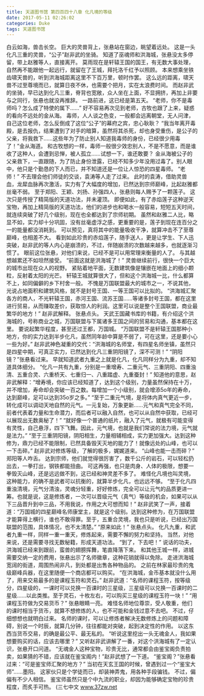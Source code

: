 ```yaml
---
title: 天道图书馆 第四百四十八章 化凡境的等级
date: 2017-05-11 02:26:02
categories: Duke
tags: 天道图书馆
---
```


白云如海，兽击长空。
巨大的灵兽背上，张悬站在窗边，眺望着远处。
这是一头化凡三重的灵兽，“公子”赵非武的坐骑。
知道了巫魂师和洪海城，张悬没太多停留，带上赵雅等人，直接离开。
莫雨现在是轩辕王国的国王，有无数大事处理，自然再不能跟他一起远行，就留在了王城，拜托洛千红予以照顾。
本来想乘坐铁齿啸天兽的，听到洪海城距离这里不下百万里，顿时作罢。
这么远的距离，啸天兽不过至尊境而已，就算日夜不休，也需要个把月，实在太浪费时间。
而赵非武的坐骑，早已达到化凡三重，脊背也宽敞，众人坐在上面，不显拥挤，再加上非要与之同行，张悬也就没再推辞。
一路前进，这已经是第五天。
“老师，你不是毒师吗？怎么成了特使的属下……”
好不容易再次见到老师，古牧也跟了上来，疑惑的看向不远处的金从海。
毒师，人人谈之色变，一般都会远离朝堂，无人问津，自己这位老师，怎么反倒成了这位“公子”的幕府之宾，忠心耿耿？
“我当年离开毒殿，是去报仇，结果遭到了对手的暗算，虽然将其杀死，却也身受重伤，是公子的父亲，将我救下……这些年为了防止别人知道我毒师的身份，已经很少用毒了！”金从海道。
和古牧想的一样，毒师一般很少效忠别人，不是不愿意，而是谁收了这种人，会遭到忌惮，被人孤立……试想一下，谁还敢要？
金从海被公子的父亲救下，一直跟随，为了防止身份泄露，已经不知多少年没用过毒了。别人眼中，他只是个勤恳的下人而已，并不知道还是一位让人惊恐的四星毒师。
“老师！”
不去理会他们师徒的交谈，袁涛等人走了过来。
此时的袁涛，借助灵兽血，龙犀血脉再次激活，实力有了大幅度的增加，已然达到宗师巅峰，比起赵雅都丝毫不弱。
至于郑阳、王颖、刘扬、孙强四人，张悬则每人赐予了一颗莲子。
这次只是传授了精简版的天道功法，并未灌顶。
即便如此，有了赤焰莲子这种逆天宝物，再加上精简版的天道功法，他们的进步也和喝水一般容易，短短五天时间，就连续突破了好几个级别，现在也全都达到了宗师初期。
虽然和赵雅二人比，略显不如，实力却十分巩固，没有丝毫虚浮之感，更重要的是，莲子到现在连百分之一的能量都没消耗到。
可以预见，真将其中的能量吸收干净，就算冲击不了至尊巅峰，也相差不大。
看到如此珍贵的赤焰莲子，随手送人，更是让学生、下人迅突破，赵非武的等人内心是崩溃的，不过，伴随崩溃的次数越来越多，也就逐渐习惯了。
眼前这位张悬，对他们来说，已经不是可以用常理来衡量的人了。
与其越想越累还不如坦然接受。
“前面这就是洪海城了！”
灵兽继续前行，很快一个巨大的城市出现在众人的视野。
紧贴着地平面，无数建筑像是镶嵌在地面上的细小颗粒，反射着太阳的光芒。
轩辕王城就算很大了，但和这个洪海城一比，什么都算不上，如同偏僻的乡下村舍一般。
不愧是万国联盟最大的城市之一，不说其他，光说占地面积和建筑风格，就不是封号王国、一等王国可以比拟的。
“洪海城汇聚各方的商人，不光轩辕王国，赤河王国、流苏王国……等诸多封号王国，都在这里进行贸易，从而赚取差价，获取惊人的利润。这里可以说是整个王国联盟，商业最繁华的地方！”
赵非武解释。
张悬点头。
天武王国藏书库的书籍，有介绍这个洪海城的，号称商业之城，万国联盟与下属诸多王国之间的贸易和沟通，基本都在这里。
要说起繁华程度，甚至还过王都，万国城。
“万国联盟不是轩辕王国那种小地方，你的实力达到半步化凡，虽然同年龄中算是不弱了，可在这里，还是要小心一些为好。”
赵非武神色凝重的交代：“洪海城的名师堂，有四星名师坐镇，虽然只是四星中期，可真正实力，已然达到化凡三重阴阳镜了，深不可测！”
“阴阳镜？”张悬看过来。
早就知道武者九重之上就是化凡，化凡同样分为九重，却不知道具体细分。
“化凡一共有九重，分别是一重增寿、二重元气、三重阴阳、四重浊清、五重合灵、六重桥天、七重归一、八重踏虚、九重蚕封！”
知道他的意思，赵非武解释：“增寿境，你应该已经知道了，达到这个级别，力量虽然保持在十万，并不增加，寿命却会突破一百之数。每增加一个小级别，就会增添5o年的寿命，达到巅峰，足可以达到35o岁之多。”
“至于二重元气境，是将体内真气更近一步，转化成可以调动天地自然的元气。一元复始，万象更新……元气和真气完全不同，前者代表着力量和生命潜力，而后者可以融入自然，也可以从自然中获取，已经可以展现出无数奥秘了！”
“就好像一个普通的纸片，融入了元气，就极有可能变得有灵性，自己悬浮，四下飞舞。因此，元气境，也就是我们常说的法力境，元气就是法力。”
“至于三重阴阳镜，阴阳相生，力量相辅相成，实力更加强大。达到这种修为，鼎力已经不能限制，已然具备毁天灭地的能力了！就像远处的山峰，也可以一下击碎。”
赵非武对修炼等级，了解的极多，娓娓道来。
“山峰也能一击而碎？”
郑阳等人咋舌。
达到宗师，他们就觉得很厉害了，数千公斤的岩石，可以轻松扔出去，一拳打出，钢铁都能扭曲。
可这再强，也只是肉身、人体的极限，想要一拳毁灭山峰，还是远远做不到，这已经和神灵差不多了。
难怪化凡境也叫灵境，这种能力，的确不是武者可以抗衡的，就算半步化凡，也远远不够。
“至于化凡四重浊清境，元气分清浊，灵魂分轻重，好好修炼，完全可以让元气的品质更进一筹。也就是说，这是修炼者，一次可以晋级元气（真气）等级的机会，如果可以从下三品晋升到中三品，不用我说，作用之大可想而知！”
赵非武笑了一声，接着道：“万国城的四星巅峰名师康堂主，就是这个级别。达到这种修为，在万国联盟才能算得上横行，谁也不敢得罪。至于，五重合灵境，我也只是听说，已经出万国联盟的范围，具体情况，也不太清楚。”
“原来如此！”
张悬点头。
化凡九重，和武者九重一样，同样一重一重天，修炼起来，需要不懈的努力和坚持。
当然，对他来说，还是需要寻找无数秘籍，形成天道功法。
“到了，下去吧！”
说话的功夫，洪海城已经来到跟前，蛮兽的翅膀挥舞，笔直降落下来。
和其他王城一样，进城需要交纳一定的费用，张悬出示了名师徽章，这种花销就得以免除。
走进洪海城宽阔的街道，周围热闹非凡，到处都是出售各种物品的。
之前在林家最珍贵的鬼级巅峰兵器，在这里随便一个商店都可以购买。
“在洪海城，金币基本就没什么用了，用来交易最多的是课程玉符和灵石。”
赵非武道：“名师的课程玉符，按等级分，四星级的，一课时可以兑换一百课时的三星级，三星级可以兑换一百课时的二星级……以此类推。至于灵石，十枚左右，可以购买三星级的课程玉符一块！”
“用课程玉符做为交易货币？”
张悬眼睛一亮。
难怪名师地位尊崇，受人敬重，他们的课时相当于货币，就算不想修炼的人，也不可能和金钱过意不去吧。
不过，仔细想想也就明白过来。
名师的课时，可以让修炼者解决无数修炼上的问题和障碍，别说一个时辰，就算几分钟，往往都能对突破，起到决定性的作用。
以这东西当货币交易，的确是最公平、最无私的。
“听说这里挖出一头无魂金人，我如果想要购买的话，应该去哪里？”
又听赵非武讲解了一番，对这个洪海城有了一定认识，张悬开口问道。
“无魂金人这种宝物，珍贵无比，通常都会由鉴宝阁负责拍卖，如果猜的不错，应该就在鉴宝阁内！”赵非武想了一下道。
“鉴宝阁？”张悬看过来：“可是鉴宝师汇聚的地方？”
当初在天玄王国的时候，曾遇到过一个“鉴宝大师”……墨阳。
这家伙只是个学徒而已，却装神弄鬼，用各种手段骗钱。
不过，偏偏有不少人相信。
鉴宝师虽然只是个中九流的职业，却因为能够确定宝物的珍贵程度，而炙手可热。
(三七中文 www.37zw.net